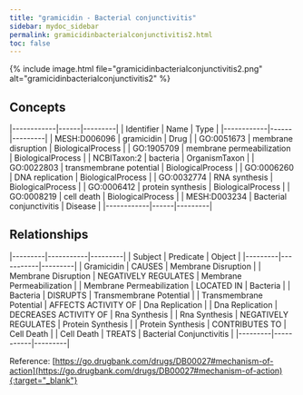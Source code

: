 ```yaml
---
title: "gramicidin - Bacterial conjunctivitis"
sidebar: mydoc_sidebar
permalink: gramicidinbacterialconjunctivitis2.html
toc: false 
---
```


{% include image.html file="gramicidinbacterialconjunctivitis2.png" alt="gramicidinbacterialconjunctivitis2" %}

## Concepts

|------------|------|---------|
| Identifier | Name | Type    |
|------------|------|---------|
| MESH:D006096 | gramicidin | Drug |
| GO:0051673 | membrane disruption | BiologicalProcess |
| GO:1905709 | membrane permeabilization | BiologicalProcess |
| NCBITaxon:2 | bacteria | OrganismTaxon |
| GO:0022803 | transmembrane potential | BiologicalProcess |
| GO:0006260 | DNA replication | BiologicalProcess |
| GO:0032774 | RNA synthesis | BiologicalProcess |
| GO:0006412 | protein synthesis | BiologicalProcess |
| GO:0008219 | cell death | BiologicalProcess |
| MESH:D003234 | Bacterial conjunctivitis | Disease |
|------------|------|---------|

## Relationships

|---------|-----------|---------|
| Subject | Predicate | Object  |
|---------|-----------|---------|
| Gramicidin | CAUSES | Membrane Disruption |
| Membrane Disruption | NEGATIVELY REGULATES | Membrane Permeabilization |
| Membrane Permeabilization | LOCATED IN | Bacteria |
| Bacteria | DISRUPTS | Transmembrane Potential |
| Transmembrane Potential | AFFECTS ACTIVITY OF | Dna Replication |
| Dna Replication | DECREASES ACTIVITY OF | Rna Synthesis |
| Rna Synthesis | NEGATIVELY REGULATES | Protein Synthesis |
| Protein Synthesis | CONTRIBUTES TO | Cell Death |
| Cell Death | TREATS | Bacterial Conjunctivitis |
|---------|-----------|---------|

Reference: [https://go.drugbank.com/drugs/DB00027#mechanism-of-action](https://go.drugbank.com/drugs/DB00027#mechanism-of-action){:target="_blank"}